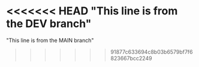 <<<<<<< HEAD
"This line is from the DEV branch" 
=======
"This line is from the MAIN branch" 
>>>>>>> 91877c633694c8b03b6579bf7f6823667bcc2249
